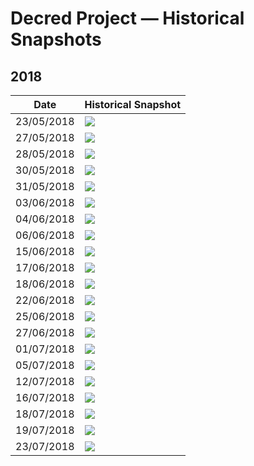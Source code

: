 # Decred Project — Historical Snapshots
## 2018

| Date | Historical Snapshot |
| --------- | ---- |
| 23/05/2018 | <img src="/snapshots/230518.png" width="auto%"> |
| 27/05/2018 | <img src="/snapshots/270518.png" width="auto%"> |
| 28/05/2018 | <img src="/snapshots/280518.png" width="auto%"> |
| 30/05/2018 | <img src="/snapshots/300518.png" width="auto%"> |
| 31/05/2018 | <img src="/snapshots/310518.png" width="auto%"> |
| 03/06/2018 | <img src="/snapshots/030618.png" width="auto%"> |
| 04/06/2018 | <img src="/snapshots/040618.png" width="auto%"> |
| 06/06/2018 | <img src="/snapshots/060618.png" width="auto%"> |
| 15/06/2018 | <img src="/snapshots/150618.png" width="auto%"> |
| 17/06/2018 | <img src="/snapshots/170618.png" width="auto%"> |
| 18/06/2018 | <img src="/snapshots/180618.png" width="auto%"> |
| 22/06/2018 | <img src="/snapshots/220618.png" width="auto%"> |
| 25/06/2018 | <img src="/snapshots/250618.png" width="auto%"> |
| 27/06/2018 | <img src="/snapshots/270618.png" width="auto%"> |
| 01/07/2018 | <img src="/snapshots/010718.png" width="auto%"> |
| 05/07/2018 | <img src="/snapshots/050718.png" width="auto%"> |
| 12/07/2018 | <img src="/snapshots/120718.png" width="auto%"> |
| 16/07/2018 | <img src="/snapshots/160718.png" width="auto%"> |
| 18/07/2018 | <img src="/snapshots/180718.png" width="auto%"> |
| 19/07/2018 | <img src="/snapshots/190718.png" width="auto%"> |
| 23/07/2018 | <img src="/snapshots/230718.png" width="auto%"> |
